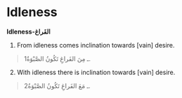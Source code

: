 Idleness
========

**Idleness-الفَراغ**

1. From idleness comes inclination towards [vain] desire.

> 1ـ مِنَ الفَراغِ تَكُونُ الصَّبْوَةُ.

2. With idleness there is inclination towards [vain] desire.

> 2ـ مَعَ الفَراغِ تَكُونُ الصَّبْوَةُ.


